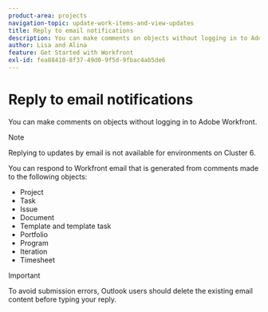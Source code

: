 ```yaml
---
product-area: projects
navigation-topic: update-work-items-and-view-updates
title: Reply to email notifications
description: You can make comments on objects without logging in to Adobe Workfront. You can respond to Workfront email that is generated from comments made to projects, tasks, issues, and other objects.
author: Lisa and Alina
feature: Get Started with Workfront
exl-id: fea88410-8f37-49d0-9f5d-9fbac4ab5de6
---
```

# Reply to email notifications

You can make comments on objects without logging in to Adobe Workfront. 

>[!NOTE]
>
>Replying to updates by email is not available for environments on Cluster 6.

You can respond to Workfront email that is generated from comments made to the following objects:

* Project
* Task
* Issue
* Document
* Template and template task
* Portfolio
* Program
* Iteration
* Timesheet

>[!IMPORTANT]
>
>To avoid submission errors, Outlook users should delete the existing email content before typing your reply.


